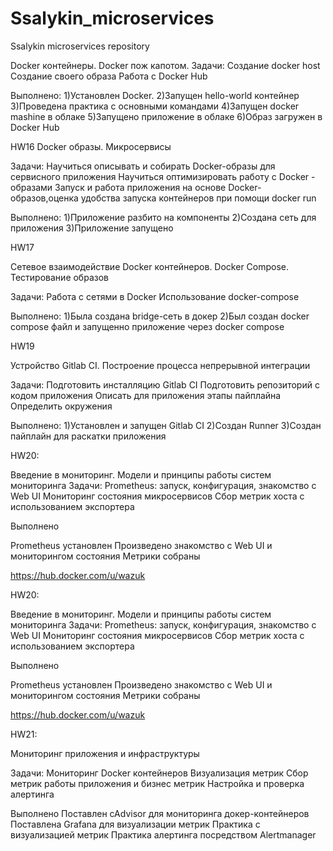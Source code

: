 # Ssalykin_microservices
Ssalykin microservices repository

Docker контейнеры. Docker пож капотом.
Задачи:
Создание docker host
Создание своего образа
Работа с Docker Hub

Выполнено:
1)Установлен Docker.
2)Запущен hello-world контейнер
3)Проведена практика с основными командами
4)Запущен docker mashine в облаке
5)Запущено приложение в облаке
6)Образ загружен в Docker Hub

HW16
Docker образы. Микросервисы

Задачи:
Научиться описывать и собирать Docker-образы для сервисного приложения 
Научиться оптимизировать работу с Docker - образами 
Запуск и работа приложения на основе Docker-образов,оценка удобства запуска контейнеров при помощи docker run

Выполнено:
1)Приложение разбито на компоненты
2)Создана сеть для приложения
3)Приложение запущено


HW17

Сетевое взаимодействие Docker контейнеров. Docker Compose. Тестирование образов

Задачи:
Работа с сетями в Docker
Использование docker-compose

Выполнено:
1)Была создана bridge-сеть в докер
2)Был создан docker compose файл и запущенно приложение через docker compose

HW19


Устройство Gitlab CI. Построение процесса непрерывной интеграции

Задачи:
Подготовить инсталляцию Gitlab CI 
Подготовить репозиторий с кодом приложения
Описать для приложения этапы пайплайна
Определить окружения

Выполнено:
1)Установлен и запущен Gitlab CI
2)Создан Runner
3)Создан пайплайн для раскатки приложения

HW20:

 Введение в мониторинг. Модели и принципы работы систем мониторинга 
    Задачи:
 Prometheus: запуск, конфигурация, знакомство с Web UI
 Мониторинг состояния микросервисов
 Сбор метрик хоста с использованием экспортера

 Выполнено

 Prometheus установлен
 Произведено знакомство с Web UI и мониторингом состояния
 Метрики собраны

https://hub.docker.com/u/wazuk

HW20:

 Введение в мониторинг. Модели и принципы работы систем мониторинга 
    Задачи:
 Prometheus: запуск, конфигурация, знакомство с Web UI
 Мониторинг состояния микросервисов
 Сбор метрик хоста с использованием экспортера

 Выполнено

 Prometheus установлен
 Произведено знакомство с Web UI и мониторингом состояния
 Метрики собраны

https://hub.docker.com/u/wazuk

HW21:

Мониторинг приложения и инфраструктуры

Задачи:
Мониторинг Docker контейнеров
Визуализация метрик
Сбор метрик работы приложения и бизнес метрик
Настройка и проверка алертинга

Выполнено
Поставлен cAdvisor для мониторинга докер-контейнеров
Поставлена Grafana для визуализации метрик
Практика с визуализацией метрик
Практика алертинга посредством Alertmanager
